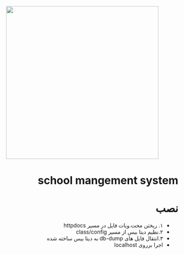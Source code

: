 <p align="center"><img src="https://code-projects.org/wp-content/uploads/2018/07/Screenshot-smsfants.png" width="400"></a></p>

# <div dir="rtl">school mangement system</div>
# <div dir="rtl">نصب</div>
<div dir="rtl"><ul>
  <li>١. ریختن محت.ویات فایل در مسیر httpdocs </li>
  <li>٢.نظیم دیتا بیس از مسیر class/config</li>
  <li>٣.انتقال فایل های db-dump به دیتا بیس ساخته شده </li>
  <li>اجرا برروی localhost </li>
</ul></div>
